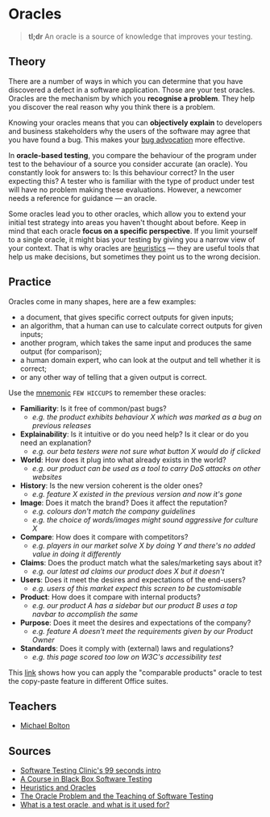 # Oracles

> **tl;dr** An oracle is a source of knowledge that improves your testing.

## Theory

There are a number of ways in which you can determine that you have discovered a defect in a software application. Those are your test oracles. Oracles are the mechanism by which you **recognise a problem**. They help you discover the real reason why you think there is a problem.

Knowing your oracles means that you can **objectively explain** to developers and business stakeholders why the users of the software may agree that you have found a bug. This makes your [bug advocation](../roles/bug-hunter.md) more effective.

In **oracle-based testing**, you compare the behaviour of the program under test to the behaviour of a source you consider accurate (an oracle). You constantly look for answers to: Is this behaviour correct? In the user expecting this? A tester who is familiar with the type of product under test will have no problem making these evaluations. However, a newcomer needs a reference for guidance — an oracle.

Some oracles lead you to other oracles, which allow you to extend your initial test strategy into areas you haven't thought about before. Keep in mind that each oracle **focus on a specific perspective**. If you limit yourself to a single oracle, it might bias your testing by giving you a narrow view of your context. That is why oracles are [heuristics](../tools/heuristics.md) — they are useful tools that help us make decisions, but sometimes they point us to the wrong decision.

## Practice

Oracles come in many shapes, here are a few examples:

- a document, that gives specific correct outputs for given inputs;
- an algorithm, that a human can use to calculate correct outputs for given inputs;
- another program, which takes the same input and produces the same output (for comparison);
- a human domain expert, who can look at the output and tell whether it is correct;
- or any other way of telling that a given output is correct.

Use the [mnemonic](../tools/mnemonics.md) `FEW HICCUPS` to remember these oracles:

- **Familiarity**: Is it free of common/past bugs?
  - _e.g. the product exhibits behaviour X which was marked as a bug on previous releases_
- **Explainability**: Is it intuitive or do you need help? Is it clear or do you need an explanation?
  - _e.g. our beta testers were not sure what button X would do if clicked_
- **World**: How does it plug into what already exists in the world?
  - _e.g. our product can be used as a tool to carry DoS attacks on other websites_
- **History**: Is the new version coherent is the older ones?
  - _e.g. feature X existed in the previous version and now it's gone_
- **Image**: Does it match the brand? Does it affect the reputation?
  - _e.g. colours don't match the company guidelines_
  - _e.g. the choice of words/images might sound aggressive for culture X_
- **Compare**: How does it compare with competitors?
  - _e.g. players in our market solve X by doing Y and there's no added value in doing it differently_
- **Claims**: Does the product match what the sales/marketing says about it?
  - _e.g. our latest ad claims our product does X but it doesn't_
- **Users**: Does it meet the desires and expectations of the end-users?
  - _e.g. users of this market expect this screen to be customisable_
- **Product**: How does it compare with internal products?
  - _e.g. our product A has a sidebar but our product B uses a top navbar to accomplish the same_
- **Purpose**: Does it meet the desires and expectations of the company?
  - _e.g. feature A doesn't meet the requirements given by our Product Owner_
- **Standards**: Does it comply with (external) laws and regulations?
  - _e.g. this page scored too low on W3C's accessibility test_

This [link](http://www.testingeducation.org/k04/examples/obas05s.html) shows how you can apply the "comparable products" oracle to test the copy-paste feature in different Office suites.

## Teachers

- [Michael Bolton](http://www.developsense.com/blog/)

## Sources

- [Software Testing Clinic's 99 seconds intro](https://dojo.ministryoftesting.com/lessons/99-second-introduction-to-oracles)
- [A Course in Black Box Software Testing](http://www.testingeducation.org/k04/OracleExamples.htm)
- [Heuristics and Oracles](https://katrinatester.blogspot.pt/2014/09/heuristics-and-oracles.html)
- [The Oracle Problem and the Teaching of Software Testing](http://kaner.com/?p=190)
- [What is a test oracle, and what is it used for?](https://stackoverflow.com/a/23971174/675577)
